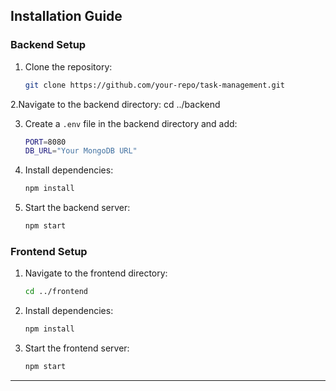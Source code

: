 ## Installation Guide

### Backend Setup
1. Clone the repository:
   ```sh
   git clone https://github.com/your-repo/task-management.git
   ```
2.Navigate to the backend directory:
  cd ../backend
  
3. Create a `.env` file in the backend directory and add:
   ```sh
   PORT=8080
   DB_URL="Your MongoDB URL"
   ```
4. Install dependencies:
   ```sh
   npm install
   ```
5. Start the backend server:
   ```sh
   npm start
   ```

### Frontend Setup
1. Navigate to the frontend directory:
   ```sh
   cd ../frontend
   ```
2. Install dependencies:
   ```sh
   npm install
   ```
3. Start the frontend server:
   ```sh
   npm start
   ```

---


